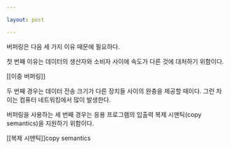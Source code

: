 ```yaml
---

layout: post

---
```


버퍼링은 다음 세 가지 이유 때문에 필요하다.

첫 번째 이유는 데이터의 생산자와 소비자 사이에 속도가 다른 것에 대처하기 위함이다.

[[이중 버퍼링]]

두 번째 경우는 데이터 전송 크기가 다른 장치들 사이의 완충을 제공할 때이다. 그런 차이는 컴퓨터 네트워킹에서 많이 발생한다.

버퍼링을 사용하는 세 번째 경우는 응용 프로그램의 입출력 복제 시맨틱(copy semantics)을 지원하기 위함이다.

[[복제 시맨틱]]copy semantics